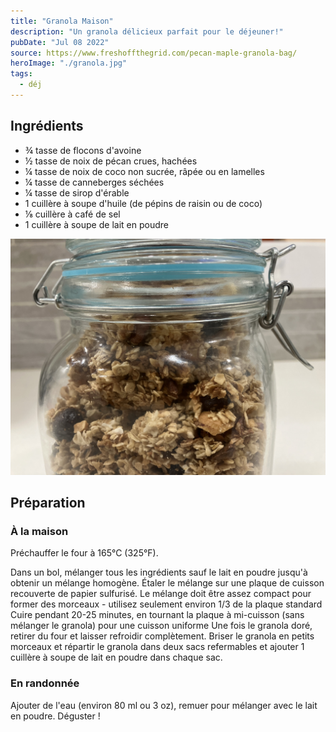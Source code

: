 ```yaml
---
title: "Granola Maison"
description: "Un granola délicieux parfait pour le déjeuner!"
pubDate: "Jul 08 2022"
source: https://www.freshoffthegrid.com/pecan-maple-granola-bag/
heroImage: "./granola.jpg"
tags:
  - déj
---
```


## Ingrédients

- ¾ tasse de flocons d'avoine
- ½ tasse de noix de pécan crues, hachées
- ¼ tasse de noix de coco non sucrée, râpée ou en lamelles
- ¼ tasse de canneberges séchées
- ¼ tasse de sirop d'érable
- 1 cuillère à soupe d'huile (de pépins de raisin ou de coco)
- ⅛ cuillère à café de sel
- 1 cuillère à soupe de lait en poudre

![](./granola.jpg)

## Préparation

### À la maison

Préchauffer le four à 165°C (325°F).

Dans un bol, mélanger tous les ingrédients sauf le lait en poudre jusqu'à obtenir un mélange homogène. Étaler le mélange sur une plaque de cuisson recouverte de papier sulfurisé. Le mélange doit être assez compact pour former des morceaux - utilisez seulement environ 1/3 de la plaque standard
Cuire pendant 20-25 minutes, en tournant la plaque à mi-cuisson (sans mélanger le granola) pour une cuisson uniforme
Une fois le granola doré, retirer du four et laisser refroidir complètement. Briser le granola en petits morceaux et répartir le granola dans deux sacs refermables et ajouter 1 cuillère à soupe de lait en poudre dans chaque sac.

### En randonnée

Ajouter de l'eau (environ 80 ml ou 3 oz), remuer pour mélanger avec le lait en poudre. Déguster !
